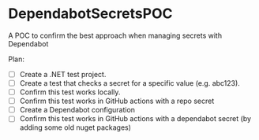 # DependabotSecretsPOC
A POC to confirm the best approach when managing secrets with Dependabot

Plan:
- [ ] Create a .NET test project. 
- [ ] Create a test that checks a secret for a specific value (e.g. abc123). 
- [ ] Confirm this test works locally.
- [ ] Confirm this test works in GitHub actions with a repo secret
- [ ] Create a Dependabot configuration
- [ ] Confirm this test works in GitHub actions with a dependabot secret (by adding some old nuget packages) 
